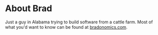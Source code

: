 # About Brad

Just a guy in Alabama trying to build software from a cattle farm. Most of what you'd want to know can be found at [bradonomics.com](https://bradonomics.com/).
